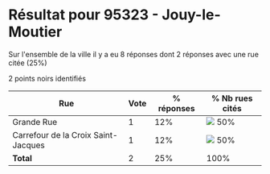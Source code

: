 # Résultat pour 95323 - Jouy-le-Moutier

Sur l'ensemble de la ville il y a eu 8 réponses dont 2 réponses avec une rue citée (25%)

2 points noirs identifiés

| Rue | Vote | % réponses | % Nb rues cités|
|-----|------|------------|----------------|
| Grande Rue | 1 | 12% | <img src="../../img/bar_50.gif" />&nbsp;50%|
| Carrefour de la Croix Saint-Jacques | 1 | 12% | <img src="../../img/bar_50.gif" />&nbsp;50%|
| **Total** | 2 | 25% | 100%|
